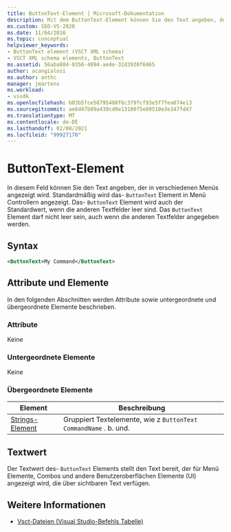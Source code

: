 ```yaml
---
title: ButtonText-Element | Microsoft-Dokumentation
description: Mit dem ButtonText-Element können Sie den Text angeben, der in verschiedenen Menüs angezeigt wird. Das ButtonText-Element darf nicht leer sein, auch wenn andere Textfelder angegeben werden.
ms.custom: SEO-VS-2020
ms.date: 11/04/2016
ms.topic: conceptual
helpviewer_keywords:
- ButtonText element (VSCT XML schema)
- VSCT XML schema elements, ButtonText
ms.assetid: 56aba884-0356-4894-ae4e-32d3938f6865
author: acangialosi
ms.author: anthc
manager: jmartens
ms.workload:
- vssdk
ms.openlocfilehash: b03b5fce58795488f6c379fcf93e5f7fea074e13
ms.sourcegitcommit: ae6d47b09a439cd0e13180f5e89510e3e347fd47
ms.translationtype: MT
ms.contentlocale: de-DE
ms.lasthandoff: 02/08/2021
ms.locfileid: "99927170"
---
```

# <a name="buttontext-element"></a>ButtonText-Element
In diesem Feld können Sie den Text angeben, der in verschiedenen Menüs angezeigt wird. Standardmäßig wird das- `ButtonText` Element in Menü Controllern angezeigt. Das- `ButtonText` Element wird auch der Standardwert, wenn die anderen Textfelder leer sind. Das `ButtonText` Element darf nicht leer sein, auch wenn die anderen Textfelder angegeben werden.

## <a name="syntax"></a>Syntax

```xml
<ButtonText>My Command</ButtonText>
```

## <a name="attributes-and-elements"></a>Attribute und Elemente
 In den folgenden Abschnitten werden Attribute sowie untergeordnete und übergeordnete Elemente beschrieben.

### <a name="attributes"></a>Attribute
 Keine

### <a name="child-elements"></a>Untergeordnete Elemente
 Keine

### <a name="parent-elements"></a>Übergeordnete Elemente

|Element|Beschreibung|
|-------------|-----------------|
|[Strings-Element](../extensibility/strings-element.md)|Gruppiert Textelemente, wie z `ButtonText` `CommandName` . b. und.|

## <a name="text-value"></a>Textwert
 Der Textwert des- `ButtonText` Elements stellt den Text bereit, der für Menü Elemente, Combos und andere Benutzeroberflächen Elemente (UI) angezeigt wird, die über sichtbaren Text verfügen.

## <a name="see-also"></a>Weitere Informationen
- [Vsct-Dateien (Visual Studio-Befehls Tabelle)](../extensibility/internals/visual-studio-command-table-dot-vsct-files.md)
